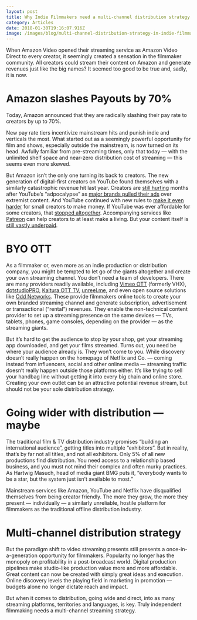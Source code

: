```yaml
---
layout: post
title: Why Indie Filmmakers need a multi-channel distribution strategy
category: Articles
date: 2018-01-30T19:16:07.916Z
image: /images/blog/multi-channel-distribution-strategy-in-indie-filmmaking.png
---
```

When Amazon Video opened their streaming service as Amazon Video Direct to every creator, it seemingly created a sensation in the filmmaker community. All creators could stream their content on Amazon and generate revenues just like the big names? It seemed too good to be true and, sadly, it is now.

# Amazon slashes Payouts by 70%

Today, Amazon announced that they are radically slashing their pay rate to creators by up to 70%.

New pay rate tiers incentivize mainstream hits and punish indie and verticals the most. What started out as a seemingly powerful opportunity for film and shows, especially outside the mainstream, is now turned on its head. Awfully familiar from pre-streaming times, only that today — with the unlimited shelf space and near-zero distribution cost of streaming — this seems even more skewed.

But Amazon isn’t the only one turning its back to creators. The new generation of digital-first creators on YouTube found themselves with a similarly catastrophic revenue hit last year. Creators are [still hurting](https://digiday.com/media/advertisers-may-have-returned-to-youtube-but-creators-are-still-losing-out-on-revenue/) months after YouTube’s “adpocalypse” as [major brands pulled their ads](https://www.theguardian.com/technology/2017/mar/25/google-youtube-advertising-extremist-content-att-verizon) over extremist content. And YouTube continued with new rules to [make it even harder](https://www.recode.net/2018/1/16/16898660/youtube-content-advertising-revenue-program-new-rules-google-preferred) for small creators to make money. If YouTube was ever affordable for some creators, that [stopped altogether](https://www.nytimes.com/2017/05/07/business/media/youtube-stars-feel-advertising-pinch.html). Accompanying services like [Patreon](https://medium.com/u/cce0966eafeb) can help creators to at least make a living. But your content itself is [still vastly underpaid](https://www.marketingdive.com/news/study-many-youtube-creators-experience-double-digit-revenue-drops/442257/).

# BYO OTT

As a filmmaker or, even more as an indie production or distribution company, you might be tempted to let go of the giants altogether and create your own streaming channel. You don’t need a team of developers. There are many providers readily available, including [Vimeo OTT](https://ott.vimeo.com/) (formerly VHX), [dotstudioPRO](http://www.dotstudiopro.com/), [Kaltura OTT TV](https://corp.kaltura.com/video-solutions/ott-tv-and-tv-everywhere), [unreel.me](https://www.unreel.me/), and even open source solutions like [Odd Networks](https://github.com/oddnetworks). These provide filmmakers online tools to create your own branded streaming channel and generate subscription, advertisement or transactional (“rental”) revenues. They enable the non-technical content provider to set up a streaming presence on the same devices — TVs, tablets, phones, game consoles, depending on the provider — as the streaming giants.

But it’s hard to get the audience to stop by your shop, get your streaming app downloaded, and get your films streamed. Turns out, you need be where your audience already is. They won’t come to you. While discovery doesn’t really happen on the homepage of Netflix and Co. — coming instead from influencers, social and other online media — streaming traffic doesn’t really happen outside those platforms either. It’s like trying to sell your handbag line without getting it into every big chain and online store. Creating your own outlet can be an attractive potential revenue stream, but should not be your sole distribution strategy.

# Going wider with distribution — maybe

The traditional film & TV distribution industry promises “building an international audience”, getting titles into multiple “exhibitors”. But in reality, that’s by far not all titles, and not all exhibitors. Only 5% of all new productions find distribution. You need access to a relationship based business, and you must not mind their complex and often murky practices. As Hartwig Masuch, head of media giant BMG puts it, “everybody wants to be a star, but the system just isn’t available to most.”

Mainstream services like Amazon, YouTube and Netflix have disqualified themselves from being creator friendly. The more they grow, the more they present — individually — a similarly unreliable, hostile platform for filmmakers as the traditional offline distribution industry.

# Multi-channel distribution strategy

But the paradigm shift to video streaming presents still presents a once-in-a-generation opportunity for filmmakers. Popularity no longer has the monopoly on profitability in a post-broadcast world. Digital production pipelines make studio-like production value more and more affordable. Great content can now be created with simply great ideas and execution. Online discovery levels the playing field in marketing in promotion — budgets alone no longer dictate reach and impact.

But when it comes to distribution, going wide and direct, into as many streaming platforms, territories and languages, is key. Truly independent filmmaking needs a multi-channel streaming strategy.